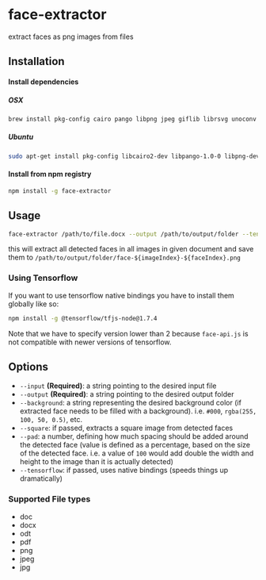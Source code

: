 # face-extractor

extract faces as png images from files

## Installation

#### Install dependencies

##### OSX

```sh
brew install pkg-config cairo pango libpng jpeg giflib librsvg unoconv
```

##### Ubuntu

```sh
sudo apt-get install pkg-config libcairo2-dev libpango-1.0-0 libpng-dev libjpeg-dev libgif-dev librsvg2-bin unoconv
```

#### Install from npm registry

```sh
npm install -g face-extractor
```

## Usage

```sh
face-extractor /path/to/file.docx --output /path/to/output/folder --tensorflow --background "rgba(0, 0, 0, 0)" --square --pad 100
```

this will extract all detected faces in all images in given document and save them to `/path/to/output/folder/face-${imageIndex}-${faceIndex}.png`

### Using Tensorflow

If you want to use tensorflow native bindings you have to install them globally like so:

```sh
npm install -g @tensorflow/tfjs-node@1.7.4
```

Note that we have to specify version lower than 2 because `face-api.js` is not compatible with newer versions of tensorflow.

## Options

- `--input` **(Required)**:  a string pointing to the desired input file
- `--output` **(Required)**:  a string pointing to the desired output folder
- `--background`: a string representing the desired background color (if extracted face needs to be filled with a background). i.e. `#000`, `rgba(255, 100, 50, 0.5)`, etc.
- `--square`: if passed, extracts a square image from detected faces
- `--pad`: a number, defining how much spacing should be added around the detected face (value is defined as a percentage, based on the size of the detected face. i.e. a value of `100` would add double the width and height to the image than it is actually detected)
- `--tensorflow`: if passed, uses native bindings (speeds things up dramatically)

### Supported File types

- doc
- docx
- odt
- pdf
- png
- jpeg
- jpg
